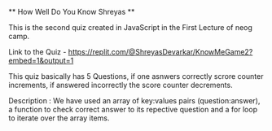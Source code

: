 ** How Well Do You Know Shreyas **

This is the second quiz created in JavaScript in the First Lecture of neog camp.

Link to the Quiz - https://replit.com/@ShreyasDevarkar/KnowMeGame2?embed=1&output=1

This quiz basically has 5 Questions, if one asnwers correctly scrore counter increments, if answered incorrectly the score counter decrements.


Description :
We have used an array of key:values pairs (question:answer), 
a function to check correct answer to its repective question
and 
a for loop to iterate over the array items.